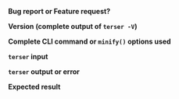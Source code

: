 <!--
Consider supporting the project through Patreon if we fix your issue!
https://www.patreon.com/fabiosantoscode
-->

**Bug report or Feature request?**

<!-- Note: sub-optimal but correct code is NOT a bug. -->

**Version (complete output of `terser -V`)**

**Complete CLI command or `minify()` options used**

<!-- Note: if you used the API, you're expected to enable the source-map-support module. -->

**`terser` input**

<!--
Complete valid ECMAScript code exhibiting the issue with
`terser` ALONE - without third party tools or libraries.
This means no webpack, rollup, browserify or parcel, among others.
Ideally the input should be as small as possible.
Code must be in text form - not a screen cap.
Post a link to a gist if necessary.

Issues without a reproducible test case will be closed.
-->

**`terser` output or error**

**Expected result**
